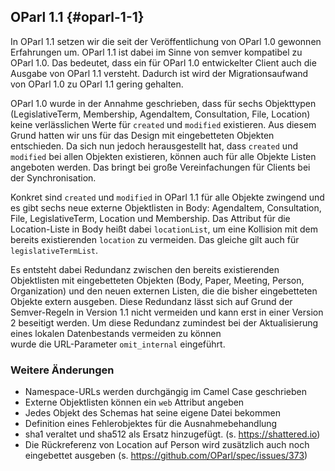 ## OParl 1.1 {#oparl-1-1}

In OParl 1.1 setzen wir die seit der Veröffentlichung von OParl 1.0 gewonnen
Erfahrungen um. OParl 1.1 ist dabei im Sinne von semver kompatibel zu OParl 1.0.
Das bedeutet, dass ein für OParl 1.0 entwickelter Client auch die Ausgabe von
OParl 1.1 versteht. Dadurch ist wird der Migrationsaufwand von OParl 1.0 zu
OParl 1.1 gering gehalten.

OParl 1.0 wurde in der Annahme geschrieben, dass für sechs Objekttypen
(LegislativeTerm, Membership, AgendaItem, Consultation, File, Location)
 keine verlässlichen Werte für `created` und `modified` existieren.
 Aus diesem Grund hatten wir uns für das Design mit eingebetteten Objekten
 entschieden. Da sich nun jedoch herausgestellt hat, dass `created` und
 `modified` bei allen Objekten existieren, können auch für alle Objekte
 Listen angeboten werden. Das bringt bei große Vereinfachungen für Clients
 bei der Synchronisation.

Konkret sind `created` und `modified` in OParl 1.1 für alle Objekte zwingend
und es gibt sechs neue externe Objektlisten in Body: AgendaItem, Consultation,
File, LegislativeTerm, Location und Membership. Das Attribut für die
Location-Liste in Body heißt dabei `locationList`, um eine Kollision
mit dem bereits existierenden `location` zu vermeiden. Das gleiche gilt auch für
`legislativeTermList`.

Es entsteht dabei Redundanz zwischen den bereits existierenden Objektlisten mit
eingebetteten Objekten (Body, Paper, Meeting, Person, Organization) und den
neuen externen Listen, die die bisher eingebetteten Objekte extern ausgeben.
Diese Redundanz lässt sich auf Grund der Semver-Regeln in Version 1.1 nicht
vermeiden und kann erst in einer Version 2 beseitigt werden. Um diese Redundanz
zumindest bei der Aktualisierung eines lokalen Datenbestands vermeiden zu können  
wurde die URL-Parameter `omit_internal` eingeführt.

### Weitere Änderungen
 * Namespace-URLs werden durchgängig im Camel Case geschrieben
 * Externe Objektlisten können ein `web` Attribut angeben
 * Jedes Objekt des Schemas hat seine eigene Datei bekommen
 * Definition eines Fehlerobjektes für die Ausnahmebehandlung
 * sha1 veraltet und sha512 als Ersatz hinzugefügt. (s. https://shattered.io)
 * Die Rückreferenz von Location auf Person wird zusätzlich auch noch
 eingebettet ausgeben (s. https://github.com/OParl/spec/issues/373)
